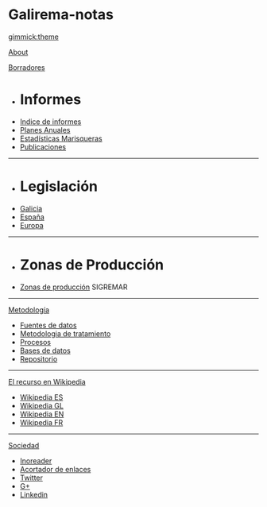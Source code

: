 <!--
  -- Name of your wiki
  -- Do NOT remove the leading `#` character.
  -->

# Galirema-notas


<!--
  -- Default theme
  -- (Read: http://dynalon.github.io/mdwiki/#!customizing.md#Theme_chooser)
  -->

[gimmick:theme](cosmo)


<!--
  -- Navigation
  -- (Read: http://dynalon.github.io/mdwiki/#!quickstart.md#Adding_a_navigation)
  -->

[About](pages/about.md)


[Borradores]()


  * # Informes
  * [Indice de informes](pages/IndiceInformes.md)
  * [Planes Anuales](pages/IndicePlanes.md)
  * [Estadísticas Marisqueras](pages/IndiceEstadisticas.md)
  * [Publicaciones](pages/IndicePublicacion.md)
  - - - 
  * # Legislación
  * [Galicia](pages/IndiceLexGal.md)
  * [España](pages/IndiceLexESP.md)
  * [Europa](pages/indiceLexEU.md)
  - - - 
  * # Zonas de Producción
  * [Zonas de producción](pages/indicesZonasProduccion.md) SIGREMAR

----------

[Metodología]()

 - [Fuentes de datos](pages/indiceFuentes.md)
 - [Metodologia de tratamiento](pages/indiceMetodos.md)
 - [Procesos ](pages/IndiceProcesos.md)
 - [Bases de datos](pages/muestreosSQLite.md)
 - [Repositorio](pages/repoGithub.md)

 - - - -
[El recurso en Wikipedia]()

 - [Wikipedia ES](pages/WikipediaES.md)
 - [Wikipedia GL](pages/WikipediaGL.md)
 - [Wikipedia EN](pages/WikipediaEN.md)
 - [Wikipedia FR](pages/WikipediaFR.md)

-----
[Sociedad]()

 - [Inoreader](pages/lectorRSS.md)
 - [Acortador de enlaces](pages/gooGalirema.md)
 - [Twitter](pages/twitGalirema.md)
 - [G+](pages/gmasGalirema.md)
 - [Linkedin](pages/inGalirema.md)



<!-- A more complex navigation example: ----------------------------------------

[Menu Item 1]()

  * # SubMenu Heading 1
  * [SubMenu Item 1](pages/subitem1.md)
  * [SubMenu Item 2](pages/subitem2.md)
  - - - -
  * # SubMenu Heading 2
  * [SubMenu Item 3](pages/subitem3.md)
  - - - -
  * # SubMenu Heading 3
  * [SubMenu Item 3](pages/subitem3.md)

[Menu Item 2](pages/item2.md)

[Menu Item 3](pages/item3.md)

---------------------------------------------------------------------------- -->

<!--
  -- Change the Language
  -- Could be useful when there's more than one language wiki.
  -->

<!--
[Change the Language]()

  * [English (United States)](/en_US/)
  * [English (United Kingdom)](/en_GB/)
  * [Italian](/it/)
-->

<!--
  -- Let the user choose a theme
  -- (Read: http://dynalon.github.io/mdwiki/#!quickstart.md#Adding_a_navigation)
  -->

<!--
[gimmick:themechooser](Choose theme)
-->
